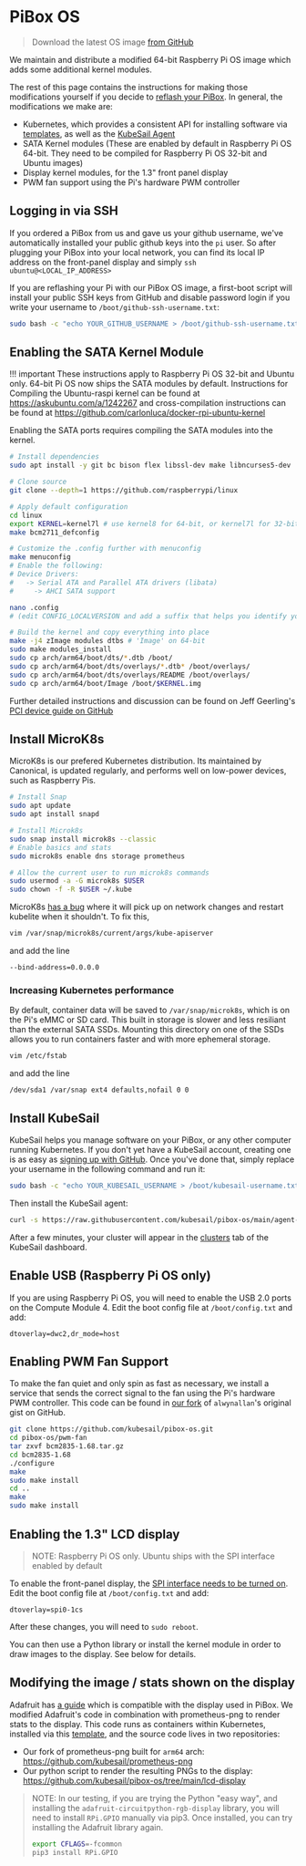 # PiBox OS

> Download the latest OS image [from GitHub](https://github.com/kubesail/pibox-os/releases)

We maintain and distribute a modified 64-bit Raspberry Pi OS image which adds some additional kernel modules.

The rest of this page contains the instructions for making those modifications yourself if you decide to [reflash your PiBox](/guides/pibox/rpiboot). In general, the modifications we make are:

-   Kubernetes, which provides a consistent API for installing software via [templates](/templates), as well as the [KubeSail Agent](/#attaching-a-cluster)
-   SATA Kernel modules (These are enabled by default in Raspberry Pi OS 64-bit. They need to be compiled for Raspberry Pi OS 32-bit and Ubuntu images)
-   Display kernel modules, for the 1.3" front panel display
-   PWM fan support using the Pi's hardware PWM controller

## Logging in via SSH

If you ordered a PiBox from us and gave us your github username, we've automatically installed your public github keys into the `pi` user. So after plugging your PiBox into your local network, you can find its local IP address on the front-panel display and simply `ssh ubuntu@<LOCAL_IP_ADDRESS>`

If you are reflashing your Pi with our PiBox OS image, a first-boot script will install your public SSH keys from GitHub and disable password login if you write your username to `/boot/github-ssh-username.txt`:

```bash
sudo bash -c "echo YOUR_GITHUB_USERNAME > /boot/github-ssh-username.txt"
```

## Enabling the SATA Kernel Module

!!! important
These instructions apply to Raspberry Pi OS 32-bit and Ubuntu only. 64-bit Pi OS now ships the SATA modules by default. Instructions for Compiling the Ubuntu-raspi kernel can be found at https://askubuntu.com/a/1242267 and cross-compilation instructions can be found at https://github.com/carlonluca/docker-rpi-ubuntu-kernel

Enabling the SATA ports requires compiling the SATA modules into the kernel.

```bash
# Install dependencies
sudo apt install -y git bc bison flex libssl-dev make libncurses5-dev

# Clone source
git clone --depth=1 https://github.com/raspberrypi/linux

# Apply default configuration
cd linux
export KERNEL=kernel7l # use kernel8 for 64-bit, or kernel7l for 32-bit
make bcm2711_defconfig

# Customize the .config further with menuconfig
make menuconfig
# Enable the following:
# Device Drivers:
#   -> Serial ATA and Parallel ATA drivers (libata)
#     -> AHCI SATA support

nano .config
# (edit CONFIG_LOCALVERSION and add a suffix that helps you identify your build)

# Build the kernel and copy everything into place
make -j4 zImage modules dtbs # 'Image' on 64-bit
sudo make modules_install
sudo cp arch/arm64/boot/dts/*.dtb /boot/
sudo cp arch/arm64/boot/dts/overlays/*.dtb* /boot/overlays/
sudo cp arch/arm64/boot/dts/overlays/README /boot/overlays/
sudo cp arch/arm64/boot/Image /boot/$KERNEL.img
```

Further detailed instructions and discussion can be found on Jeff Geerling's [PCI device guide on GitHub](https://github.com/geerlingguy/raspberry-pi-pcie-devices/issues/1#issuecomment-717578358)

## Install MicroK8s

MicroK8s is our prefered Kubernetes distribution. Its maintained by Canonical, is updated regularly, and performs well on low-power devices, such as Raspberry Pis.

```bash
# Install Snap
sudo apt update
sudo apt install snapd

# Install Microk8s
sudo snap install microk8s --classic
# Enable basics and stats
sudo microk8s enable dns storage prometheus

# Allow the current user to run microk8s commands
sudo usermod -a -G microk8s $USER
sudo chown -f -R $USER ~/.kube
```

MicroK8s [has a bug](https://github.com/ubuntu/microk8s/pull/2617) where it will pick up on network changes and restart kubelite when it shouldn't. To fix this,

```bash
vim /var/snap/microk8s/current/args/kube-apiserver
```

and add the line

    --bind-address=0.0.0.0

### Increasing Kubernetes performance

By default, container data will be saved to `/var/snap/microk8s`, which is on the Pi's eMMC or SD card. This built in storage is slower and less resiliant than the external SATA SSDs. Mounting this directory on one of the SSDs allows you to run containers faster and with more ephemeral storage.

```bash
vim /etc/fstab
```

and add the line

    /dev/sda1 /var/snap ext4 defaults,nofail 0 0

## Install KubeSail

KubeSail helps you manage software on your PiBox, or any other computer running Kubernetes. If you don't yet have a KubeSail account, creating one is as easy as [signing up with GitHub](https://kubesail.com/). Once you've done that, simply replace your username in the following command and run it:

```bash
sudo bash -c "echo YOUR_KUBESAIL_USERNAME > /boot/kubesail-username.txt"
```

Then install the KubeSail agent:

```bash
curl -s https://raw.githubusercontent.com/kubesail/pibox-os/main/agent-installer.sh | sudo bash
```

After a few minutes, your cluster will appear in the [clusters](https://kubesail.com/clusters) tab of the KubeSail dashboard.

## Enable USB (Raspberry Pi OS only)

If you are using Raspberry Pi OS, you will need to enable the USB 2.0 ports on the Compute Module 4. Edit the boot config file at `/boot/config.txt` and add:

    dtoverlay=dwc2,dr_mode=host

## Enabling PWM Fan Support

To make the fan quiet and only spin as fast as necessary, we install a service that sends the correct signal to the fan using the Pi's hardware PWM controller. This code can be found in [our fork](https://github.com/kubesail/pibox-os/tree/main/pwm-fan) of `alwynallan`'s original gist on GitHub.

```bash
git clone https://github.com/kubesail/pibox-os.git
cd pibox-os/pwm-fan
tar zxvf bcm2835-1.68.tar.gz
cd bcm2835-1.68
./configure
make
sudo make install
cd ..
make
sudo make install
```

## Enabling the 1.3" LCD display

> NOTE: Raspberry Pi OS only. Ubuntu ships with the SPI interface enabled by default

To enable the front-panel display, the [SPI interface needs to be turned on](https://blog.stabel.family/raspberry-pi-4-multiple-spis-and-the-device-tree/). Edit the boot config file at `/boot/config.txt` and add:

    dtoverlay=spi0-1cs

After these changes, you will need to `sudo reboot`.

You can then use a Python library or install the kernel module in order to draw images to the display. See below for details.

## Modifying the image / stats shown on the display

Adafruit has [a guide](https://learn.adafruit.com/adafruit-mini-pitft-135x240-color-tft-add-on-for-raspberry-pi/1-3-240x240-kernel-module-install) which is compatible with the display used in PiBox. We modified Adafruit's code in combination with prometheus-png to render stats to the display. This code runs as containers within Kubernetes, installed via this [template](https://kubesail.com/template/erulabs/pibox-display-renderer), and the source code lives in two repositories:

-   Our fork of prometheus-png built for `arm64` arch: https://github.com/kubesail/prometheus-png
-   Our python script to render the resulting PNGs to the display: https://github.com/kubesail/pibox-os/tree/main/lcd-display

> NOTE: In our testing, if you are trying the Python "easy way", and installing the `adafruit-circuitpython-rgb-display` library, you will need to install `RPi.GPIO` manually via pip3. Once installed, you can try installing the Adafruit library again.
>
> ```bash
> export CFLAGS=-fcommon
> pip3 install RPi.GPIO
> ```
